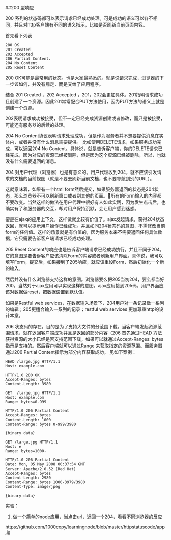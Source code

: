 ##200 型响应

200 系列的状态码都可以表示请求已经成功处理。可是成功的语义可以各不相同，并且对http客户端有不同的语义指示，比如是否刷新当前页面内容。

首先看下列表

    200 OK
    201 Created 
    202 Accepted 
    206 Partial Content. 
    204 No Content
    205 Reset Content

200 OK可能是最常用的状态。也是大家最熟悉的。就是说请求完成，浏览器的下一步该如何，并没有规定，而是交给了应用程序。

结合 201 Created ，202 Accepted ，201，202会更加具体。201指明请求成功且创建了一个资源。因此201常常配合PUT方法使用，因为PUT方法的语义上就是创建一个资源。

202表明请求成功被接受，但不一定已经完成资源创建或者修改，而只是被接受，可能还有服务器的后续的处理。

204 No Content协议表明请求处理成功，但是作为服务者并不想要提供消息在实体内，或者并没有什么消息需要提供。 比如使用DELETE请求，如果服务成功完成，可以返回204 No Content。具体说，就是告诉客户端，你的DELETE请求已经完成，因为对应的资源已经被删除，但是因为这个资源已经被删除，所以，也就没有什么需要返回的消息。

204 对用户代理（浏览器）也是有意义的。用户代理收到204，就不应该引发请求的文档的当前视图（就是不要去刷新当前文档，也不要导航到别的URL）。

这就意味着，如果有一个html form然后提交，如果服务器返回的状态是204状态，那么浏览器不可以刷新窗口或者到其他的页面。所有的Form输入的内容都不要改变。当然这样的做法在用户代理中很好有人如此实践，因为发生点击后，也确实有了和服务器的交互，却对用户保持沉默，会让用户感到迷惑。

要是在ajax的应用上下文，这样做就比较有价值了。ajax发起请求，获得204状态返回，就可以提示用户操作已经成功。并且如同204状态码的意图，不需修改当前form的任何值。这样的场景就是有价值的，因为服务本来不需要返回任何具体数据，它只需要告诉客户端请求已经成功处理。


205 Reset Content的响应也是告诉客户端请求已经成功执行，并且不同于204，它的意图是要告诉客户应该清除Form的内容或者刷新用户界面。具体说，我可以填写Form，提交后，如果接到了205响应，就应该重设Form，然后初始化一个新的输入。

然后并没有什么浏览器支持这样的意图。浏览器要么把205当初204，要么都当好200。当然对于ajax应用可以实现这样的意图。ajax应用接到205码，用户界面应该对数据做reset，把数据设置到默认值。

如果是Restful web services，在数据输入场景下，204用户对一条记录做一系列的编辑；205更适合输入一系列的记录；restful web services 更加尊重http的设计本意。

206 状态码的存在，目的是为了支持大文件的分范围下载。当客户端发起资源范围请求，就在返回客户端成功并且是返回的部分内容（206 首先通过HEAD 方法获得资源的大小已经是否支持范围下载，如果可以就通过Accept-Ranges: bytes指示是支持的。然后客户端就可以通过Range 来获取指定的资源范围。而服务器通过206  Partial Content指示为部分内容获取成功。
见如下案例：

    HEAD /large.jpg HTTP/1.1
    Host: example.com
     
    HTTP/1.0 200 OK
    Accept-Ranges: bytes
    Content-Length: 3980

    GET  /large.jpg HTTP/1.1
    Host: example.com
    Range: bytes=0-999
     
    HTTP/1.0 206 Partial Content
    Accept-Ranges: bytes
    Content-Length: 1000
    Content-Range: bytes 0-999/3980
     
    {binary data}

    GET /large.jpg HTTP/1.1
    Host: e
    Range: bytes=1000-
     
    HTTP/1.0 206 Partial Content
    Date: Mon, 05 May 2008 00:37:54 GMT
    Server: Apache/2.0.52 (Red Hat)
    Accept-Ranges: bytes
    Content-Length: 2980
    Content-Range: bytes 1000-3979/3980
    Content-Type: image/jpeg
     
    {binary data}

实验：

1. 做一个简单的node应用，当点击url，返回一个204，看看不同浏览器的反应

https://github.com/1000copy/learningnode/blob/master/httpstatuscode/app.js





